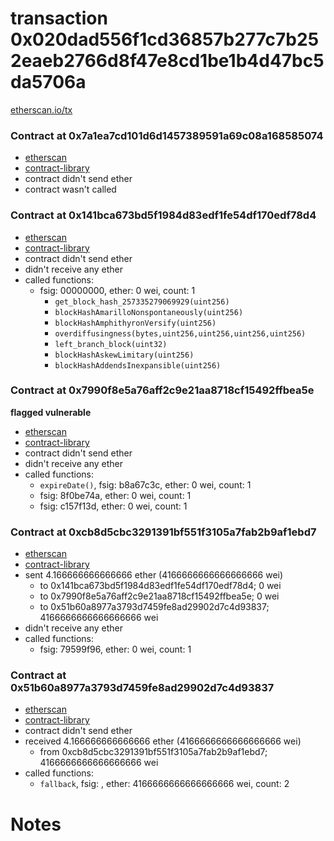 # transaction 0x020dad556f1cd36857b277c7b252eaeb2766d8f47e8cd1be1b4d47bc5da5706a

[etherscan.io/tx](https://etherscan.io/tx/0x020dad556f1cd36857b277c7b252eaeb2766d8f47e8cd1be1b4d47bc5da5706a)


### Contract at 0x7a1ea7cd101d6d1457389591a69c08a168585074

* [etherscan](https://etherscan.io/address/0x7a1ea7cd101d6d1457389591a69c08a168585074)
* [contract-library](https://contract-library.com/contracts/Ethereum/7a1ea7cd101d6d1457389591a69c08a168585074)
* contract didn't send ether
* contract wasn't called


### Contract at 0x141bca673bd5f1984d83edf1fe54df170edf78d4

* [etherscan](https://etherscan.io/address/0x141bca673bd5f1984d83edf1fe54df170edf78d4)
* [contract-library](https://contract-library.com/contracts/Ethereum/141bca673bd5f1984d83edf1fe54df170edf78d4)
* contract didn't send ether
* didn't receive any ether
* called functions:
    * fsig: 00000000, ether: 0 wei, count: 1
        * `get_block_hash_257335279069929(uint256)`
        * `blockHashAmarilloNonspontaneously(uint256)`
        * `blockHashAmphithyronVersify(uint256)`
        * `overdiffusingness(bytes,uint256,uint256,uint256,uint256)`
        * `left_branch_block(uint32)`
        * `blockHashAskewLimitary(uint256)`
        * `blockHashAddendsInexpansible(uint256)`


### Contract at 0x7990f8e5a76aff2c9e21aa8718cf15492ffbea5e

**flagged vulnerable**

* [etherscan](https://etherscan.io/address/0x7990f8e5a76aff2c9e21aa8718cf15492ffbea5e)
* [contract-library](https://contract-library.com/contracts/Ethereum/7990f8e5a76aff2c9e21aa8718cf15492ffbea5e)
* contract didn't send ether
* didn't receive any ether
* called functions:
    * `expireDate()`, fsig: b8a67c3c, ether: 0 wei, count: 1
    * fsig: 8f0be74a, ether: 0 wei, count: 1
    * fsig: c157f13d, ether: 0 wei, count: 1


### Contract at 0xcb8d5cbc3291391bf551f3105a7fab2b9af1ebd7

* [etherscan](https://etherscan.io/address/0xcb8d5cbc3291391bf551f3105a7fab2b9af1ebd7)
* [contract-library](https://contract-library.com/contracts/Ethereum/cb8d5cbc3291391bf551f3105a7fab2b9af1ebd7)
* sent 4.166666666666666 ether (4166666666666666666 wei)
    * to 0x141bca673bd5f1984d83edf1fe54df170edf78d4; 0 wei
    * to 0x7990f8e5a76aff2c9e21aa8718cf15492ffbea5e; 0 wei
    * to 0x51b60a8977a3793d7459fe8ad29902d7c4d93837; 4166666666666666666 wei
* didn't receive any ether
* called functions:
    * fsig: 79599f96, ether: 0 wei, count: 1


### Contract at 0x51b60a8977a3793d7459fe8ad29902d7c4d93837

* [etherscan](https://etherscan.io/address/0x51b60a8977a3793d7459fe8ad29902d7c4d93837)
* [contract-library](https://contract-library.com/contracts/Ethereum/51b60a8977a3793d7459fe8ad29902d7c4d93837)
* contract didn't send ether
* received 4.166666666666666 ether (4166666666666666666 wei)
    * from 0xcb8d5cbc3291391bf551f3105a7fab2b9af1ebd7; 4166666666666666666 wei
* called functions:
    * `fallback`, fsig: , ether: 4166666666666666666 wei, count: 2

# Notes

